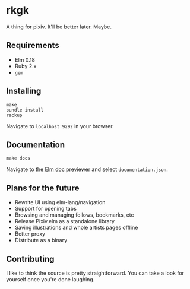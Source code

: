 # rkgk
A thing for pixiv. It'll be better later. Maybe.

## Requirements
- Elm 0.18
- Ruby 2.x
- `gem`

## Installing
```
make
bundle install
rackup
```
Navigate to `localhost:9292` in your browser.

## Documentation
```
make docs
```
Navigate to [the Elm doc previewer](http://package.elm-lang.org/help/docs-preview) and select `documentation.json`.

## Plans for the future
- Rewrite UI using elm-lang/navigation
- Support for opening tabs
- Browsing and managing follows, bookmarks, etc
- Release Pixiv.elm as a standalone library
- Saving illustrations and whole artists pages offline
- Better proxy
- Distribute as a binary

## Contributing
I like to think the source is pretty straightforward. You can take a look for yourself once you're done laughing.
